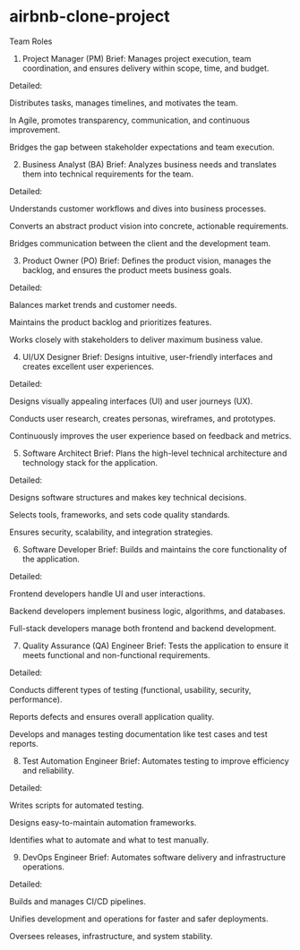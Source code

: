 # airbnb-clone-project
Team Roles
1. Project Manager (PM)
Brief:
Manages project execution, team coordination, and ensures delivery within scope, time, and budget.

Detailed:

Distributes tasks, manages timelines, and motivates the team.

In Agile, promotes transparency, communication, and continuous improvement.

Bridges the gap between stakeholder expectations and team execution.

2. Business Analyst (BA)
Brief:
Analyzes business needs and translates them into technical requirements for the team.

Detailed:

Understands customer workflows and dives into business processes.

Converts an abstract product vision into concrete, actionable requirements.

Bridges communication between the client and the development team.

3. Product Owner (PO)
Brief:
Defines the product vision, manages the backlog, and ensures the product meets business goals.

Detailed:

Balances market trends and customer needs.

Maintains the product backlog and prioritizes features.

Works closely with stakeholders to deliver maximum business value.

4. UI/UX Designer
Brief:
Designs intuitive, user-friendly interfaces and creates excellent user experiences.

Detailed:

Designs visually appealing interfaces (UI) and user journeys (UX).

Conducts user research, creates personas, wireframes, and prototypes.

Continuously improves the user experience based on feedback and metrics.

5. Software Architect
Brief:
Plans the high-level technical architecture and technology stack for the application.

Detailed:

Designs software structures and makes key technical decisions.

Selects tools, frameworks, and sets code quality standards.

Ensures security, scalability, and integration strategies.

6. Software Developer
Brief:
Builds and maintains the core functionality of the application.

Detailed:

Frontend developers handle UI and user interactions.

Backend developers implement business logic, algorithms, and databases.

Full-stack developers manage both frontend and backend development.

7. Quality Assurance (QA) Engineer
Brief:
Tests the application to ensure it meets functional and non-functional requirements.

Detailed:

Conducts different types of testing (functional, usability, security, performance).

Reports defects and ensures overall application quality.

Develops and manages testing documentation like test cases and test reports.

8. Test Automation Engineer
Brief:
Automates testing to improve efficiency and reliability.

Detailed:

Writes scripts for automated testing.

Designs easy-to-maintain automation frameworks.

Identifies what to automate and what to test manually.

9. DevOps Engineer
Brief:
Automates software delivery and infrastructure operations.

Detailed:

Builds and manages CI/CD pipelines.

Unifies development and operations for faster and safer deployments.

Oversees releases, infrastructure, and system stability.